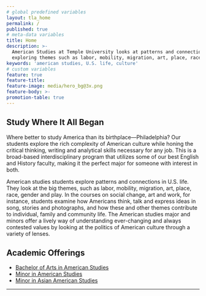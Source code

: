 ```yaml
---
# global predefined variables
layout: tla_home
permalink: /
published: true
# meta-data variables
title: Home
description: >-
  American Studies at Temple University looks at patterns and connections in U.S. life,
  exploring themes such as labor, mobility, migration, art, place, race, and gender.
keywords: 'american studies, U.S. life, culture'
# custom variables
feature: true
feature-title: 
feature-image: media/hero_bg@3x.png
feature-body: >-
promotion-table: true
---
```

## Study Where It All Began
Where better to study America than its birthplace—Philadelphia? Our students explore the rich complexity of American culture while honing the critical thinking, writing and analytical skills necessary for any job. This is a broad-based interdisciplinary program that utilizes some of our best English and History faculty, making it the perfect major for someone with interest in both.

American studies students explore patterns and connections in U.S. life. They look at the big themes, such as labor, mobility, migration, art, place, race, gender and play. In the courses on social change, art and work, for instance, students examine how Americans think, talk and express ideas in song, stories and photographs, and how these and other themes contribute to individual, family and community life. The American studies major and minors offer a lively way of understanding ever-changing and always contested values by looking at the politics of American culture through a variety of lenses.

## Academic Offerings
- [Bachelor of Arts in American Studies](https://www.temple.edu/academics/degree-programs/american-studies-major-la-amst-ba)
- [Minor in American Studies](https://bulletin.temple.edu/undergraduate/liberal-arts/american-studies/minor-american-studies/)
- [Minor in Asian American Studies](http://bulletin.temple.edu/undergraduate/liberal-arts/american-studies/asian-american-studies-minor/)

___
